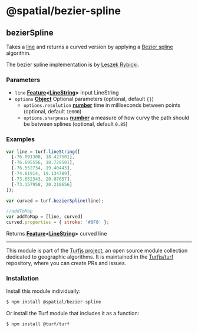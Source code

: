 # @spatial/bezier-spline

<!-- Generated by documentation.js. Update this documentation by updating the source code. -->

## bezierSpline

Takes a [line][1] and returns a curved version
by applying a [Bezier spline][2]
algorithm.

The bezier spline implementation is by [Leszek Rybicki][3].

### Parameters

-   `line` **[Feature][4]&lt;[LineString][5]>** input LineString
-   `options` **[Object][6]** Optional parameters (optional, default `{}`)
    -   `options.resolution` **[number][7]** time in milliseconds between points (optional, default `10000`)
    -   `options.sharpness` **[number][7]** a measure of how curvy the path should be between splines (optional, default `0.85`)

### Examples

```javascript
var line = turf.lineString([
  [-76.091308, 18.427501],
  [-76.695556, 18.729501],
  [-76.552734, 19.40443],
  [-74.61914, 19.134789],
  [-73.652343, 20.07657],
  [-73.157958, 20.210656]
]);

var curved = turf.bezierSpline(line);

//addToMap
var addToMap = [line, curved]
curved.properties = { stroke: '#0F0' };
```

Returns **[Feature][4]&lt;[LineString][5]>** curved line

[1]: https://tools.ietf.org/html/rfc7946#section-3.1.4

[2]: http://en.wikipedia.org/wiki/B%C3%A9zier_spline

[3]: http://leszek.rybicki.cc/

[4]: https://tools.ietf.org/html/rfc7946#section-3.2

[5]: https://tools.ietf.org/html/rfc7946#section-3.1.4

[6]: https://developer.mozilla.org/docs/Web/JavaScript/Reference/Global_Objects/Object

[7]: https://developer.mozilla.org/docs/Web/JavaScript/Reference/Global_Objects/Number

<!-- This file is automatically generated. Please don't edit it directly:
if you find an error, edit the source file (likely index.js), and re-run
./scripts/generate-readmes in the turf project. -->

---

This module is part of the [Turfjs project](http://turfjs.org/), an open source
module collection dedicated to geographic algorithms. It is maintained in the
[Turfjs/turf](https://github.com/Turfjs/turf) repository, where you can create
PRs and issues.

### Installation

Install this module individually:

```sh
$ npm install @spatial/bezier-spline
```

Or install the Turf module that includes it as a function:

```sh
$ npm install @turf/turf
```
